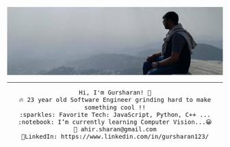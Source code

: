 <img src="https://raw.githubusercontent.com/ahirsharan/ahirsharan/main/github_prof.jpg"/>
 <hr></hr>
<p align="center">
  <samp>
    Hi, I'm Gursharan! 👋 <br>
    🔥 23 year old Software Engineer grinding hard to make something cool !! <br>
    :sparkles: Favorite Tech: JavaScript, Python, C++ ... <br>
    :notebook: I’m currently learning Computer Vision...😀  <br>
    💌	ahir.sharan@gmail.com <br>
    💼LinkedIn: https://www.linkedin.com/in/gursharan123/ <br>
  </samp>
</p>


